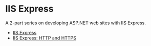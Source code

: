 # IIS Express

A 2-part series on developing ASP.NET web sites with IIS Express.

- [IIS Express](src/part-1/README.md)
- [IIS Express: HTTP and HTTPS](src/part-2/README.md)
